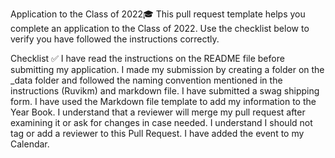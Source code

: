 Application to the Class of 2022🎓
This pull request template helps you complete an application to the Class of 2022. Use the checklist below to verify you have followed the instructions correctly.

Checklist ✅
 I have read the instructions on the README file before submitting my application.
 I made my submission by creating a folder on the _data folder and followed the naming convention mentioned in the instructions (Ruvikm) and markdown file.
 I have submitted a swag shipping form.
 I have used the Markdown file template to add my information to the Year Book.
 I understand that a reviewer will merge my pull request after examining it or ask for changes in case needed.
 I understand I should not tag or add a reviewer to this Pull Request.
 I have added the event to my Calendar.

